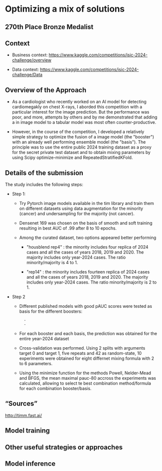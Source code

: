 #  Optimizing a mix of solutions

## 270th Place Bronze Medalist

## Context

- Business context: https://www.kaggle.com/competitions/isic-2024-challenge/overview

- Data context: https://www.kaggle.com/competitions/isic-2024-challenge/Data

## Overview of the Approach

-  As a cardiologist who recently worked on an AI model for detecting cardiomegakly on chest X-rays, I aborded this competition with a particular interest for the image prediction. But the performance was poor, and more, attempts by others and by me demonstrated that adding a in image model to a tabular model was most often counter-productive.
 
 -  However, in the course of the competition, I developed a relatively simple strategy to optimize the fusion of a image model (the "booster") with an already well performing ensemble model  (the "basis"). The principle was to use the entire public 2024 training dataset as a proxy for the secret private test dataset and to obtain mixing parameters by using Scipy optimize-minimize and RepeatedStratifiedKFold.
 
## Details of the submission

The study includes the following steps:

- Step 1:
  
  - Try Pytorch image models available in the tim library and train them on different datasets using data augmentation for the minority (cancer) and undersampling for the majority (not cancer).
 
  - Densenet 169 was chosen on the basis of smooth and soft training resulting in best AUC of .99 after 8 to 10 epochs.

  - Among the curated dataset, two options appeared better performing

    - "housblend rep4" : the minority includes four replica of 2024 cases and all the cases of years 2018, 2019 and 2020. The majority includes only year-2024 cases. The ratio minority/majority is 4 to 1.  

    - "rep14" :  the minority includes fourteen replica of 2024 cases and all the cases of years 2018, 2019 and 2020. The majority includes only year-2024 cases. The ratio minority/majority is 2 to 1.
   
- Step 2

  - Different published models with good pAUC scores were tested as basis for the different boosters:

          -
          -
 
  - For each booster and each basis, the prediction was obtained for the entire year-2024 dataset

  - Cross-validation was performed. Using 2 splits with arguments target 0 and target 1, five repeats and 42 as random-state, 10 experiments were obtained for eight differnet mixing formula with 2 to 6 parameters.
 
  -  Using the minimize function for the methods Powell, Nelder-Mead and BFGS, the mean maximal pauc-80 accross the experiments was calculated, allowing to select te best combination method/formula for each combination booster/basis. 
 
  



## “Sources” 

http://timm.fast.ai/

## Model training

## Other useful strategies or approaches

## Model inference

